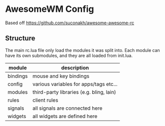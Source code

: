 # AwesomeWM Config
Based off https://github.com/suconakh/awesome-awesome-rc


## Structure
The main rc.lua file only load the modules it was split into. Each module can have its own submodules, and they are all loaded from init.lua.

| module   | description                              |
| -------- | ---------------------------------------- |
| bindings | mouse and key bindings                   |
| config   | various variables for apps/tags etc...   |
| modules  | third-party libraries (e.g. bling, lain) |
| rules    | client rules                             |
| signals  | all signals are connected here           |
| widgets  | all widgets are defined here             |

